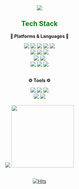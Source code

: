 <div align="center">
	<img src="https://capsule-render.vercel.app/api?type=waving&color=gradient&section=header&height=100&text=☘️webvocado🥑&fontSize=50&fontColor=3CB371&animation=twinkling" />	
</div>

<div align="center">
	 <h2 style="color:green;"> Tech Stack </h2>
	 <strong><p>🧱 Platforms & Languages 🧱</p></strong>
</div>
<div  align="center">
	<img src="https://img.shields.io/badge/Java-007396?style=flat&logo=Conda-Forge&logoColor=white" />
	<img src="https://img.shields.io/badge/Spring-6DB33F?style=flat&logo=Spring&logoColor=white" />
	<img src="https://img.shields.io/badge/HTML5-E34F26?style=flat&logo=HTML5&logoColor=white" />
	<img src="https://img.shields.io/badge/CSS3-1572B6?style=flat&logo=CSS3&logoColor=white" />
	<img src="https://img.shields.io/badge/JavaScript-F7DF1E?style=flat&logo=JavaScript&logoColor=white" />
	<br>
	<img src="https://img.shields.io/badge/jQuery-0769AD?style=flat&logo=jQuery&logoColor=white" />
	<img src="https://img.shields.io/badge/Bootstrap-7952B3?style=flat&logo=Bootstrap&logoColor=white" />
	<img src="https://img.shields.io/badge/React-61DAFB?style=flat&logo=React&logoColor=white" />
	<br>
	<img src="https://img.shields.io/badge/Oracle%20SQL-F80000?style=flat&logo=Oracle&logoColor=white" />
	<img src="https://img.shields.io/badge/MySQL-4479A1?style=flat&logo=MySQL&logoColor=white" />
 	<br>
	<img src="https://img.shields.io/badge/Git-F05032?style=flat-square&logo=git&logoColor=white"/>
	<img src="https://img.shields.io/badge/GitHub-181717?style=flat-square&logo=GitHub&logoColor=white"/>
 	<img src="https://img.shields.io/badge/Visual Studio Code-007ACC?style=flat-square&logo=Visual Studio Code&logoColor=white"/>



</div>
<br>
<div align="center">
	<strong><p>⚙️ Tools ⚙️</p></strong>
</div>
<div align="center">
	<img src="https://img.shields.io/badge/Eclipse%20IDE-2C2255?style=flat&logo=EclipseIDE&logoColor=white" />
	<img src="https://img.shields.io/badge/Visual%20Studio%20Code-007ACC?style=flat&logo=VisualStudioCode&logoColor=white" />
	<img src="https://img.shields.io/badge/Visual%20Studio-4D37BB?style=flat&logo=VisualStudio&logoColor=white" />
	<br>
	<img src="https://img.shields.io/badge/Tomcat-F8DC75?style=flat&logo=ApacheTomcat&logoColor=white" />
	<img src="https://img.shields.io/badge/GitHub-181717?style=flat&logo=GitHub&logoColor=white" />
</div>

<br>
<div align="center">
   <img src="https://github-readme-stats.vercel.app/api?username=webvocado&show_icons=true&theme=vue">
   <img src="https://github-readme-stats.vercel.app/api/top-langs/?username=webvocado&layout=compact&theme=vue" style="height:195px;">
</div>
<br>

<div align="center">
	
[![Hits](https://hits.seeyoufarm.com/api/count/incr/badge.svg?url=https%3A%2F%2Fgithub.com%2Fwebvocado&count_bg=%23429800&title_bg=%23A1C650&icon=github.svg&icon_color=%23FFFFFF&title=visited&edge_flat=true)](https://hits.seeyoufarm.com)<br>
</div>

